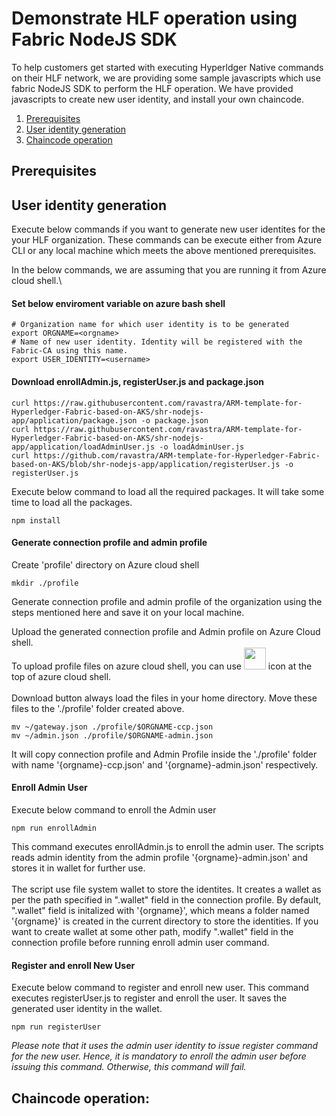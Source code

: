 # Demonstrate HLF operation using Fabric NodeJS SDK
To help customers get started with executing Hyperldger Native commands on their HLF network, we are providing some sample javascripts which use fabric NodeJS SDK to perform the HLF operation. We have provided javascripts to create new user identity, and install your own chaincode.


1. [ Prerequisites ](#prerequisites)
2. [ User identity generation ](#fabricca)
3. [ Chaincode operation ](#chaincode)

<a name="prerequisites"></a>
## Prerequisites

<a name="fabricca"></a>
## User identity generation
Execute below commands if you want to generate new user identites for the your HLF organization. These commands can be execute either from Azure CLI or any local machine which meets the above mentioned prerequisites.

In the below commands, we are assuming that you are running it from Azure cloud shell.\
#### Set below enviroment variable on azure bash shell
```
# Organization name for which user identity is to be generated
export ORGNAME=<orgname>
# Name of new user identity. Identity will be registered with the Fabric-CA using this name.
export USER_IDENTITY=<username>
```

#### Download enrollAdmin.js, registerUser.js and package.json
```
curl https://raw.githubusercontent.com/ravastra/ARM-template-for-Hyperledger-Fabric-based-on-AKS/shr-nodejs-app/application/package.json -o package.json
curl https://raw.githubusercontent.com/ravastra/ARM-template-for-Hyperledger-Fabric-based-on-AKS/shr-nodejs-app/application/loadAdminUser.js -o loadAdminUser.js
curl https://github.com/ravastra/ARM-template-for-Hyperledger-Fabric-based-on-AKS/blob/shr-nodejs-app/application/registerUser.js -o registerUser.js
```
Execute below command to load all the required packages. It will take some time to load all the packages.
```
npm install
```

#### Generate connection profile and admin profile

Create 'profile' directory on Azure cloud shell
```
mkdir ./profile
```
Generate connection profile and admin profile of the organization using the steps mentioned here and save it on your local machine. 

Upload the generated connection profile and Admin profile on Azure Cloud shell.\
To upload profile files on azure cloud shell, you can use <img src="https://github.com/ravastra/ARM-template-for-Hyperledger-Fabric-based-on-AKS/blob/shr-chaincode/images/azureCLI_FileUpload_Icon.PNG" width="35" height="35" /> icon at the top of azure cloud shell.\
\
Download button always load the files in your home directory. Move these files to the './profile' folder created above.
```
mv ~/gateway.json ./profile/$ORGNAME-ccp.json
mv ~/admin.json ./profile/$ORGNAME-admin.json
```
It will copy connection profile and Admin Profile inside the './profile' folder with name '{orgname}-ccp.json' and '{orgname}-admin.json' respectively.

#### Enroll Admin User
Execute below command to enroll the Admin user
```
npm run enrollAdmin
```
This command executes enrollAdmin.js to enroll the admin user. The scripts reads admin identity from the admin profile '{orgname}-admin.json' and stores it in wallet for further use.\
\
The script use file system wallet to store the identites. It creates a wallet as per the path specified in ".wallet" field in the connection profile. By default, ".wallet" field is initalized with '{orgname}', which means a folder named '{orgname}' is created in the current directory to store the identities. If you want to create wallet at some other path, modify ".wallet" field in the connection profile before running enroll admin user command.
  
#### Register and enroll New User
Execute below command to register and enroll new user. This command executes registerUser.js to register and enroll the user. It saves the generated user identity in the wallet.
```
npm run registerUser
```
*Please note that it uses the admin user identity to issue register command for the new user. Hence, it is mandatory to enroll the admin user before issuing this command. Otherwise, this command will fail.*

<a name="chaincode"></a>
## Chaincode operation:
